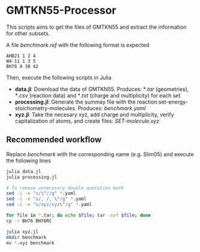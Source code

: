 # GMTKN55-Processor

This scripts aims to get the files of GMTKN55 and extract the information for other subsets.

A file *benchmark.ref* with the following format is expected
```
AHB21 1 2 4
W4-11 1 3 5
BH76 4 30 42
```
Then, execute the following scripts in Julia

- **data.jl**: Download the data of GMTKN55. Produces: **.tar* (geometries), **.csv* (reaction data) and **.txt* (charge and multiplicity) for each set
- **processing.jl**: Generate the summay file with the reaction:set-energy-stoichometry-molecules. Produces: *benchmark.yaml*
- **xyz.jl**: Take the necesary xyz, add charge and multiplicity, verify capitalization of atoms, and create files: *SET-molecule.xyz*

## Recommended workflow

Replace *benchmark* with the corresponding name (e.g. Slim05) and execute the following lines 

```bash
julia data.jl
julia processing.jl

# To remove unnecesary double quotation mark 
sed -i -e "s/\"//g" *.yaml
sed -i -e "s/, /, \"/g" *.yaml
sed -i -e "s/xyz/xyz\"/g" *.yaml

for file in *.tar; do echo $file; tar -xvf $file; done
cp -r BH76 BH76RC

julia xyz.jl
mkdir benchmark
mv *.xyz benchmark
```
